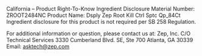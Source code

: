  
 
 
California – Product Right-To-Know Ingredient Disclosure 
Material Number: ZROOT2484NC 
Product Name: Dsply Zep Root Kill Ctrl Sptc Qp_84Ct 
Ingredient disclosure for this product is not required per SB 258 Regulation. 
 
For additional information or question, please contact us at: 
Zep, Inc. 
C/O Technical Services 
3330 Cumberland Blvd. SE, Ste 700 
Atlanta, GA 30339 
Email: asktech@zep.com 
 
 
 
 
